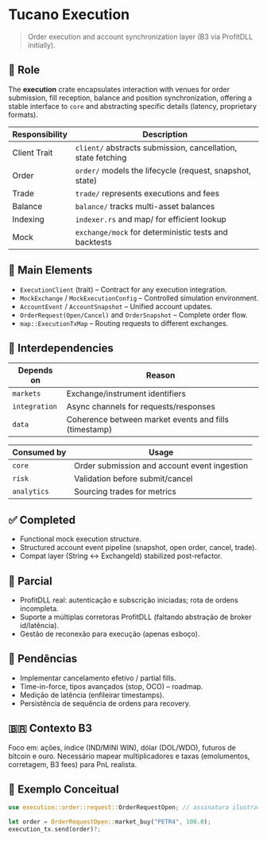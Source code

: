 # Tucano Execution

> Order execution and account synchronization layer (B3 via ProfitDLL initially).

## 🎯 Role
The **execution** crate encapsulates interaction with venues for order submission, fill reception, balance and position synchronization, offering a stable interface to `core` and abstracting specific details (latency, proprietary formats).

| Responsibility | Description                                                                 |
|----------------|-----------------------------------------------------------------------------|
| Client Trait   | `client/` abstracts submission, cancellation, state fetching                |
| Order          | `order/` models the lifecycle (request, snapshot, state)                    |
| Trade          | `trade/` represents executions and fees                                     |
| Balance        | `balance/` tracks multi-asset balances                                      |
| Indexing       | `indexer.rs` and map/ for efficient lookup                                  |
| Mock           | `exchange/mock` for deterministic tests and backtests                       |

## 🔑 Main Elements
- `ExecutionClient` (trait) – Contract for any execution integration.
- `MockExchange` / `MockExecutionConfig` – Controlled simulation environment.
- `AccountEvent` / `AccountSnapshot` – Unified account updates.
- `OrderRequest(Open/Cancel)` and `OrderSnapshot` – Complete order flow.
- `map::ExecutionTxMap` – Routing requests to different exchanges.

## 🔗 Interdependencies
| Depends on   | Reason                                                        |
|--------------|---------------------------------------------------------------|
| `markets`    | Exchange/instrument identifiers                               |
| `integration`| Async channels for requests/responses                         |
| `data`       | Coherence between market events and fills (timestamp)         |

| Consumed by  | Usage                                                         |
|--------------|---------------------------------------------------------------|
| `core`       | Order submission and account event ingestion                  |
| `risk`       | Validation before submit/cancel                               |
| `analytics`  | Sourcing trades for metrics                                   |

## ✅ Completed
- Functional mock execution structure.
- Structured account event pipeline (snapshot, open order, cancel, trade).
- Compat layer (String ↔ ExchangeId) stabilized post-refactor.

## 🧪 Parcial
- ProfitDLL real: autenticação e subscrição iniciadas; rota de ordens incompleta.
- Suporte a múltiplas corretoras ProfitDLL (faltando abstração de broker id/latência).
- Gestão de reconexão para execução (apenas esboço).

## 🚧 Pendências
- Implementar cancelamento efetivo / partial fills.
- Time-in-force, tipos avançados (stop, OCO) – roadmap.
- Medição de latência (enfileirar timestamps). 
- Persistência de sequência de ordens para recovery.

## 🇧🇷 Contexto B3
Foco em: ações, índice (IND/MINI WIN), dólar (DOL/WDO), futuros de bitcoin e ouro. Necessário mapear multiplicadores e taxas (emolumentos, corretagem, B3 fees) para PnL realista.

## 🏁 Exemplo Conceitual
```rust
use execution::order::request::OrderRequestOpen; // assinatura ilustrativa

let order = OrderRequestOpen::market_buy("PETR4", 100.0);
execution_tx.send(order)?;
```
